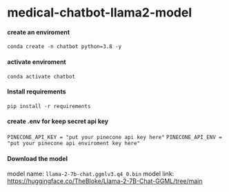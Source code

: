 # medical-chatbot-llama2-model


#### create an enviroment
`conda create -n chatbot python=3.8 -y`

#### activate enviroment
`conda activate chatbot`

#### Install requirements
`pip install -r requirements`


#### create .env for keep secret api key
`PINECONE_API_KEY = "put your pinecone api key here"`
`PINECONE_API_ENV = "put your pinecone api enviroment key here"`

#### Download the model
model name:
`llama-2-7b-chat.ggmlv3.q4_0.bin`
model link:
https://huggingface.co/TheBloke/Llama-2-7B-Chat-GGML/tree/main